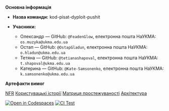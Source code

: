 **Основна інформація**

* **Назва команди:** kod-pisat-dyploit-pushit
* **Учасники:**

  * Олександр — GitHub: `@FeadenGlow`, електронна пошта НаУКМА: `os.muzyka@ukma.edu.ua`
  * Остап — GitHub: `@OstapGladun`, електронна пошта НаУКМА: `o.hladun@ukma.edu.ua`
  * Тетяна — GitHub: `@tetianashapoval`, електронна пошта НаУКМА: `t.shapoval@ukma.edu.ua`
  * Катерина — GitHub: `@Kate-Samsonenko`, електронна пошта НаУКМА: `k.samsonenko@ukma.edu.ua`


**Артефакти вимог**

  [NFR](https://github.com/ukma-cs-ssdm-2025/team-kod-pisat-dyploit-pushit/blob/main/docs/requirements/requirements.md)
  [Користувацькі історії](https://github.com/ukma-cs-ssdm-2025/team-kod-pisat-dyploit-pushit/blob/main/docs/requirements/rtm.md)
  [Матриця простежуваності](https://github.com/ukma-cs-ssdm-2025/team-kod-pisat-dyploit-pushit/blob/main/docs/requirements/user-stories.md)
  [Архітектура](https://github.com/ukma-cs-ssdm-2025/team-kod-pisat-dyploit-pushit/blob/main/docs/architecture)


  [![Open in Codespaces](https://classroom.github.com/assets/launch-codespace-2972f46106e565e64193e422d61a12cf1da4916b45550586e14ef0a7c637dd04.svg)](https://classroom.github.com/open-in-codespaces?assignment_repo_id=20575885)
  [![CI Test](https://github.com/ukma-cs-ssdm-2025/team-kod-pisat-dyploit-pushit/actions/workflows/ci.yml/badge.svg?branch=main)](https://github.com/ukma-cs-ssdm-2025/team-kod-pisat-dyploit-pushit/actions/workflows/ci.yml)
